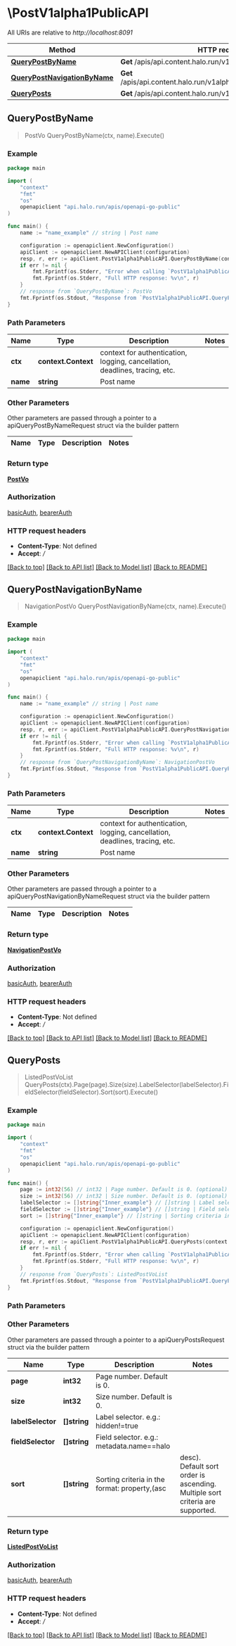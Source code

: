 # \PostV1alpha1PublicAPI

All URIs are relative to *http://localhost:8091*

Method | HTTP request | Description
------------- | ------------- | -------------
[**QueryPostByName**](PostV1alpha1PublicAPI.md#QueryPostByName) | **Get** /apis/api.content.halo.run/v1alpha1/posts/{name} | 
[**QueryPostNavigationByName**](PostV1alpha1PublicAPI.md#QueryPostNavigationByName) | **Get** /apis/api.content.halo.run/v1alpha1/posts/{name}/navigation | 
[**QueryPosts**](PostV1alpha1PublicAPI.md#QueryPosts) | **Get** /apis/api.content.halo.run/v1alpha1/posts | 



## QueryPostByName

> PostVo QueryPostByName(ctx, name).Execute()





### Example

```go
package main

import (
	"context"
	"fmt"
	"os"
	openapiclient "api.halo.run/apis/openapi-go-public"
)

func main() {
	name := "name_example" // string | Post name

	configuration := openapiclient.NewConfiguration()
	apiClient := openapiclient.NewAPIClient(configuration)
	resp, r, err := apiClient.PostV1alpha1PublicAPI.QueryPostByName(context.Background(), name).Execute()
	if err != nil {
		fmt.Fprintf(os.Stderr, "Error when calling `PostV1alpha1PublicAPI.QueryPostByName``: %v\n", err)
		fmt.Fprintf(os.Stderr, "Full HTTP response: %v\n", r)
	}
	// response from `QueryPostByName`: PostVo
	fmt.Fprintf(os.Stdout, "Response from `PostV1alpha1PublicAPI.QueryPostByName`: %v\n", resp)
}
```

### Path Parameters


Name | Type | Description  | Notes
------------- | ------------- | ------------- | -------------
**ctx** | **context.Context** | context for authentication, logging, cancellation, deadlines, tracing, etc.
**name** | **string** | Post name | 

### Other Parameters

Other parameters are passed through a pointer to a apiQueryPostByNameRequest struct via the builder pattern


Name | Type | Description  | Notes
------------- | ------------- | ------------- | -------------


### Return type

[**PostVo**](PostVo.md)

### Authorization

[basicAuth](../README.md#basicAuth), [bearerAuth](../README.md#bearerAuth)

### HTTP request headers

- **Content-Type**: Not defined
- **Accept**: */*

[[Back to top]](#) [[Back to API list]](../README.md#documentation-for-api-endpoints)
[[Back to Model list]](../README.md#documentation-for-models)
[[Back to README]](../README.md)


## QueryPostNavigationByName

> NavigationPostVo QueryPostNavigationByName(ctx, name).Execute()





### Example

```go
package main

import (
	"context"
	"fmt"
	"os"
	openapiclient "api.halo.run/apis/openapi-go-public"
)

func main() {
	name := "name_example" // string | Post name

	configuration := openapiclient.NewConfiguration()
	apiClient := openapiclient.NewAPIClient(configuration)
	resp, r, err := apiClient.PostV1alpha1PublicAPI.QueryPostNavigationByName(context.Background(), name).Execute()
	if err != nil {
		fmt.Fprintf(os.Stderr, "Error when calling `PostV1alpha1PublicAPI.QueryPostNavigationByName``: %v\n", err)
		fmt.Fprintf(os.Stderr, "Full HTTP response: %v\n", r)
	}
	// response from `QueryPostNavigationByName`: NavigationPostVo
	fmt.Fprintf(os.Stdout, "Response from `PostV1alpha1PublicAPI.QueryPostNavigationByName`: %v\n", resp)
}
```

### Path Parameters


Name | Type | Description  | Notes
------------- | ------------- | ------------- | -------------
**ctx** | **context.Context** | context for authentication, logging, cancellation, deadlines, tracing, etc.
**name** | **string** | Post name | 

### Other Parameters

Other parameters are passed through a pointer to a apiQueryPostNavigationByNameRequest struct via the builder pattern


Name | Type | Description  | Notes
------------- | ------------- | ------------- | -------------


### Return type

[**NavigationPostVo**](NavigationPostVo.md)

### Authorization

[basicAuth](../README.md#basicAuth), [bearerAuth](../README.md#bearerAuth)

### HTTP request headers

- **Content-Type**: Not defined
- **Accept**: */*

[[Back to top]](#) [[Back to API list]](../README.md#documentation-for-api-endpoints)
[[Back to Model list]](../README.md#documentation-for-models)
[[Back to README]](../README.md)


## QueryPosts

> ListedPostVoList QueryPosts(ctx).Page(page).Size(size).LabelSelector(labelSelector).FieldSelector(fieldSelector).Sort(sort).Execute()





### Example

```go
package main

import (
	"context"
	"fmt"
	"os"
	openapiclient "api.halo.run/apis/openapi-go-public"
)

func main() {
	page := int32(56) // int32 | Page number. Default is 0. (optional)
	size := int32(56) // int32 | Size number. Default is 0. (optional)
	labelSelector := []string{"Inner_example"} // []string | Label selector. e.g.: hidden!=true (optional)
	fieldSelector := []string{"Inner_example"} // []string | Field selector. e.g.: metadata.name==halo (optional)
	sort := []string{"Inner_example"} // []string | Sorting criteria in the format: property,(asc|desc). Default sort order is ascending. Multiple sort criteria are supported. (optional)

	configuration := openapiclient.NewConfiguration()
	apiClient := openapiclient.NewAPIClient(configuration)
	resp, r, err := apiClient.PostV1alpha1PublicAPI.QueryPosts(context.Background()).Page(page).Size(size).LabelSelector(labelSelector).FieldSelector(fieldSelector).Sort(sort).Execute()
	if err != nil {
		fmt.Fprintf(os.Stderr, "Error when calling `PostV1alpha1PublicAPI.QueryPosts``: %v\n", err)
		fmt.Fprintf(os.Stderr, "Full HTTP response: %v\n", r)
	}
	// response from `QueryPosts`: ListedPostVoList
	fmt.Fprintf(os.Stdout, "Response from `PostV1alpha1PublicAPI.QueryPosts`: %v\n", resp)
}
```

### Path Parameters



### Other Parameters

Other parameters are passed through a pointer to a apiQueryPostsRequest struct via the builder pattern


Name | Type | Description  | Notes
------------- | ------------- | ------------- | -------------
 **page** | **int32** | Page number. Default is 0. | 
 **size** | **int32** | Size number. Default is 0. | 
 **labelSelector** | **[]string** | Label selector. e.g.: hidden!&#x3D;true | 
 **fieldSelector** | **[]string** | Field selector. e.g.: metadata.name&#x3D;&#x3D;halo | 
 **sort** | **[]string** | Sorting criteria in the format: property,(asc|desc). Default sort order is ascending. Multiple sort criteria are supported. | 

### Return type

[**ListedPostVoList**](ListedPostVoList.md)

### Authorization

[basicAuth](../README.md#basicAuth), [bearerAuth](../README.md#bearerAuth)

### HTTP request headers

- **Content-Type**: Not defined
- **Accept**: */*

[[Back to top]](#) [[Back to API list]](../README.md#documentation-for-api-endpoints)
[[Back to Model list]](../README.md#documentation-for-models)
[[Back to README]](../README.md)

